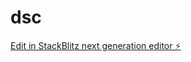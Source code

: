 # dsc

[Edit in StackBlitz next generation editor ⚡️](https://stackblitz.com/~/github.com/Cosmicbeing123/dsc)
